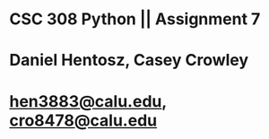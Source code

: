 # CSC 308 Python || Assignment 7
# Daniel Hentosz,  Casey Crowley
# hen3883@calu.edu, cro8478@calu.edu
